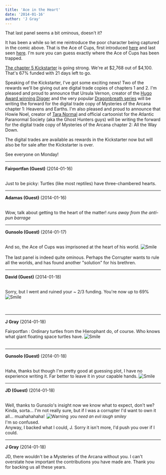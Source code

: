 ```yaml
---
title: 'Ace in the Heart'
date: '2014-01-16'
author: 'J Gray'
---
```


<p>That last panel seems a bit ominous, doesn't it?</p><p>It has been a while so let me reintroduce the poor character being captured in the comic above. That is the Ace of Cups, first introduced <a href="http://mysteriesofthearcana.com/comics/405/" target="_blank">here</a> and last seen <a href="http://mysteriesofthearcana.com/comics/406/" target="_blank">here</a>. I'm sure you can guess exactly where the Ace of Cups has been trapped.</p><p><a href="http://www.kickstarter.com/projects/355389852/mysteries-of-the-arcana-chapter-5/" target="_blank">The chapter 5 Kickstarter</a> is going strong. We're at $2,768 out of $4,100. That's 67% funded with 21 days left to go. </p><p>Speaking of the Kickstarter, I've got some exciting news! Two of the rewards we'll be giving out are digital trade copies of chapters 1 and 2. I'm pleased and proud to announce that Ursula Vernon, creator of the  <a href="http://diggercomic.com/" target="_blank">Hugo Award winning Digger</a> and the very popular <a href="http://www.amazon.com/Dragonbreath-1-Ursula-Vernon-ebook/dp/B005KGJXAW/ref=sr_1_3?ie=UTF8&amp;qid=1389844131&amp;sr=8-3&amp;keywords=ursula+vernon" target="_blank">Dragonbreath series</a> will be writing the forward for the digital trade copy of Mysteries of the Arcana chapter 1: Heavens and Earths. I'm also pleased and proud to announce that Howie Noel, creator of <a href="http://www.taranormal.com/" target="_blank">Tara Normal</a> and official cartoonist for the Atlantic Paranormal Society (aka the Ghost Hunters guys) will be writing the forward for the digital trade copy of Mysteries of the Arcana chapter 2: All the Way Down. </p><p>The digital trades are available as rewards in the Kickstarter now but will also be for sale after the Kickstarter is over.   </p><p>See everyone on Monday!</p>

---
**Fairportfan (Guest)** (2014-01-16)

<br> Just to be picky: Turtles (like most reptiles) have three-chambered hearts.

---
**Adamas (Guest)** (2014-01-16)

<br> Wow, talk about getting to the heart of the matter! *runs away from the anti-pun barrage*<br>

---
**Gunsolo (Guest)** (2014-01-17)

<br> And so, the Ace of Cups was imprisoned at the heart of his world. <img src="/smilies/smile.gif" alt="Smile" border="0"><br><br>The last panel is indeed quite ominous. Perhaps the Corrupter wants to rule all the worlds, and has found another "solution" for his brethren.<br>

---
**David (Guest)** (2014-01-18)

<br> Sorry, but I went and ruined your ~ 2/3 funding. You're now up to 69% <img src="/smilies/smile.gif" alt="Smile" border="0"><br><br><br>

---
**J Gray** (2014-01-18)

Fairportfan : Ordinary turtles from the Hierophant do, of course. Who knows what giant floating space turtles have. <img src="/smilies/smile.gif" alt="Smile" border="0"><br><br>

---
**Gunsolo (Guest)** (2014-01-18)

<br> Haha, thanks but though I'm pretty good at guessing plot, I have no experience writing it. Far better to leave it in your capable hands. <img src="/smilies/smile.gif" alt="Smile" border="0"><br>

---
**JD (Guest)** (2014-01-18)

<br> Well, thanks to Gunsolo's insight now we know what to expect, don't we? Kinda, sorta... I'm not really sure, but if I was a corrupter I'd want to own it all... muahahahaha! <img alt=" Warning " src=" /smilies/warning1.gif " border="0" hspace="2" vspace="2"> <font size="2">*you need an evil laugh smiley*</font><br>I'm so confused.<br>Anyway, I backed what I could, J. Sorry it isn't more, I'd push you over if I could.<br>

---
**J Gray** (2014-01-18)

JD, there wouldn't be a Mysteries of the Arcana without you. I can't overstate how important the contributions you have made are. Thank you for backing us all these years.<br><br>

